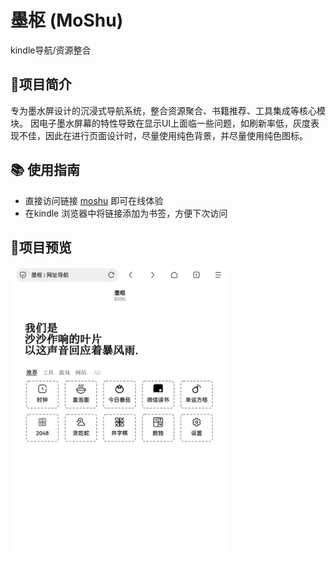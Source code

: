 # 墨枢 (MoShu)​
kindle导航/资源整合
## 📖项目简介
专为墨水屏设计的沉浸式导航系统，整合资源聚合、书籍推荐、工具集成等核心模块。
因电子墨水屏幕的特性导致在显示UI上面临一些问题，如刷新率低，灰度表现不佳，因此在进行页面设计时，尽量使用纯色背景，并尽量使用纯色图标。



## 📚 使用指南
- 直接访问链接 [moshu](https://cons8.github.io/r) 即可在线体验
- 在kindle 浏览器中将链接添加为书签，方便下次访问

## 🌹项目预览
<img width="350" alt="项目截图" src="./static/screenshot-1759418448802.png" />
